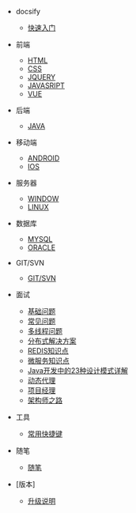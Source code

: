- docsify

  - [快速入门](quickstart.md)
  
- 前端

  - [HTML](quickstart.md)
  - [CSS](quickstart.md)
  - [JQUERY](quickstart.md)
  - [JAVASRIPT](quickstart.md)
  - [VUE](quickstart.md)

- 后端
  - [JAVA](view-permission.md)

- 移动端
  - [ANDROID](view-permission.md)
  - [IOS](view-permission.md)

- 服务器

  - [WINDOW](selector.md)
  - [LINUX](selector.md)

- 数据库

  - [MYSQL](mysql.md)
  - [ORACLE](oracle.md)

- GIT/SVN

  - [GIT/SVN](oracle.md)
  

- 面试

  - [基础问题](interview/base.md)  
  - [常见问题](interview/interview.md)  
  - [多线程问题](interview/thread.md)  
  - [分布式解决方案](interview/distributed.md)  
  - [REDIS知识点](interview/redis.md)  
  - [微服务知识点](interview/microservice.md)  
  - [Java开发中的23种设计模式详解](interview/designPatterns.md)  
  - [动态代理](interview/proxy.md)  
  - [项目经理](interview/manager.md)  
  - [架构师之路](interview/architect.md)  
  
- 工具

  - [常用快捷键](hotkey.md)  
  
- 随笔

  - [随笔](oracle.md)  

- [版本]
	
  - [升级说明](version.md)
